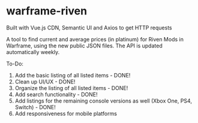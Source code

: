 # warframe-riven

Built with Vue.js CDN, Semantic UI and Axios to get HTTP requests

A tool to find current and average prices (in platinum) for Riven Mods in Warframe, using the new public JSON files.
The API is updated automatically weekly.

To-Do:
1. Add the basic listing of all listed items - DONE!
2. Clean up UI/UX - DONE!
3. Organize the listing of all listed items - DONE!
4. Add search functionality - DONE!
5. Add listings for the remaining console versions as well (Xbox One, PS4, Switch) - DONE!
6. Add responsiveness for mobile platforms
